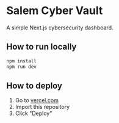 # Salem Cyber Vault

A simple Next.js cybersecurity dashboard.

## How to run locally

```bash
npm install
npm run dev
```

## How to deploy

1. Go to [vercel.com](https://vercel.com)
2. Import this repository
3. Click "Deploy"